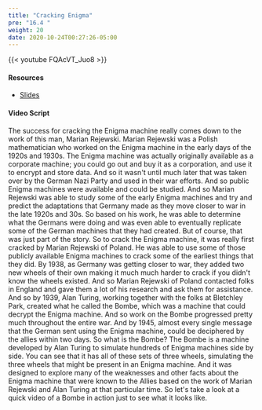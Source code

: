 ```yaml
---
title: "Cracking Enigma"
pre: "16.4 "
weight: 20
date: 2020-10-24T00:27:26-05:00
---
```


{{< youtube FQAcVT_Juo8 >}}


#### Resources
* [Slides](/1-cc110/16-cryptography/slides/22-Cryptography.pdf)

#### Video Script

The success for cracking the Enigma machine really comes down to the work of this man, Marian Rejewski. Marian Rejewski was a Polish mathematician who worked on the Enigma machine in the early days of the 1920s and 1930s. The Enigma machine was actually originally available as a corporate machine; you could go out and buy it as a corporation, and use it to encrypt and store data. And so it wasn't until much later that was taken over by the German Nazi Party and used in their war efforts. And so public Enigma machines were available and could be studied. And so Marian Rejewski was able to study some of the early Enigma machines and try and predict the adaptations that Germany made as they move closer to war in the late 1920s and 30s. So based on his work, he was able to determine what the Germans were doing and was even able to eventually replicate some of the German machines that they had created. But of course, that was just part of the story. So to crack the Enigma machine, it was really first cracked by Marian Rejewski of Poland. He was able to use some of those publicly available Enigma machines to crack some of the earliest things that they did. By 1938, as Germany was getting closer to war, they added two new wheels of their own making it much much harder to crack if you didn't know the wheels existed. And so Marian Rejewski of Poland contacted folks in England and gave them a lot of his research and ask them for assistance. And so by 1939, Alan Turing, working together with the folks at Bletchley Park, created what he called the Bombe, which was a machine that could decrypt the Enigma machine. And so work on the Bombe progressed pretty much throughout the entire war. And by 1945, almost every single message that the German sent using the Enigma machine, could be deciphered by the allies within two days. So what is the Bombe? The Bombe is a machine developed by Alan Turing to simulate hundreds of Enigma machines side by side. You can see that it has all of these sets of three wheels, simulating the three wheels that might be present in an Enigma machine. And it was designed to explore many of the weaknesses and other facts about the Enigma machine that were known to the Allies based on the work of Marian Rejewski and Alan Turing at that particular time. So let's take a look at a quick video of a Bombe in action just to see what it looks like.